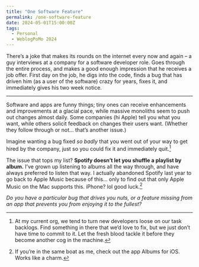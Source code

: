 ```yaml
---
title: "One Software Feature"
permalink: /one-software-feature
date: 2024-05-01T15:00:00Z
tags: 
  - Personal
  - WeblogPoMo 2024
---
```


There’s a joke that makes its rounds on the internet every now and again – a guy interviews at a company for a software developer role. Goes through the entire process, and makes a good enough impression that he receives a job offer. First day on the job, he digs into the code, finds a bug that has driven him (as a user of the software) crazy for years, fixes it, and immediately gives his two week notice.

---

Software and apps are funny things; tiny ones can receive enhancements and improvements at a glacial pace, while massive monoliths seem to push out changes almost daily. Some companies (hi Apple) tell you what you want, while others solicit feedback on changes their users want. (Whether they follow through or not… that’s another issue.)

Imagine wanting a bug fixed _so badly_ that you went out of your way to get hired by the company, just so you could fix it and immediately quit.[^1]

[^1]: At my current org, we tend to turn new developers loose on our task backlogs. Find something in there that we’d love to fix, but we just don’t have time to commit to it. Let the fresh blood tackle it before they become another cog in the machine.

The issue that tops my list? **Spotify doesn’t let you shuffle a playlist by album.** I’ve grown up listening to albums all the way through, and have always preferred to listen that way. I actually abandoned Spotify last year to go back to Apple Music because of this… only to find out that only Apple Music on the Mac supports this. iPhone? lol good luck.[^2]

[^2]: If you’re in the same boat as me, check out the app Albums for iOS. Works like a charm.

*Do you have a particular bug that drives you nuts, or a feature missing from an app that prevents you from enjoying it to the fullest?*
